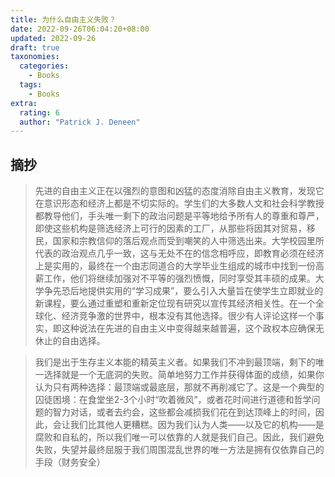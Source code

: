 ```yaml
---
title: 为什么自由主义失败？ 
date: 2022-09-26T06:04:20+08:00
updated: 2022-09-26
draft: true
taxonomies:
  categories:
    - Books
  tags:
    - Books
extra:
  rating: 6
  author: "Patrick J. Deneen" 
---
```


<!-- more -->

## 摘抄

> 先进的自由主义正在以强烈的意图和凶猛的态度消除自由主义教育，发现它在意识形态和经济上都是不切实际的。学生们的大多数人文和社会科学教授都教导他们，手头唯一剩下的政治问题是平等地给予所有人的尊重和尊严，即使这些机构是筛选经济上可行的因素的工厂，从那些将因其对贸易，移民，国家和宗教信仰的落后观点而受到嘲笑的人中筛选出来。大学校园里所代表的政治观点几乎一致，这与无处不在的信念相呼应，即教育必须在经济上是实用的，最终在一个由志同道合的大学毕业生组成的城市中找到一份高薪工作，他们将继续加强对不平等的强烈愤慨，同时享受其丰硕的成果。大学争先恐后地提供实用的“学习成果”，要么引入大量旨在使学生立即就业的新课程，要么通过重塑和重新定位现有研究以宣传其经济相关性。在一个全球化、经济竞争激的世界中，根本没有其他选择。很少有人评论这样一个事实，即这种说法在先进的自由主义中变得越来越普遍，这个政权本应确保无休止的自由选择。

> 我们是出于生存主义本能的精英主义者。如果我们不冲到最顶端，剩下的唯一选择就是一个无底洞的失败。简单地努力工作并获得体面的成绩，如果你认为只有两种选择：最顶端或最底层，那就不再削减它了。这是一个典型的囚徒困境：在食堂坐2-3个小时“吹着微风”，或者花时间进行道德和哲学问题的智力对话，或者去约会，这些都会减损我们花在到达顶峰上的时间，因此，会让我们比其他人更糟糕。因为我们认为人类——以及它的机构——是腐败和自私的，所以我们唯一可以依靠的人就是我们自己。因此，我们避免失败，失望并最终屈服于我们周围混乱世界的唯一方法是拥有仅依靠自己的手段（财务安全）
